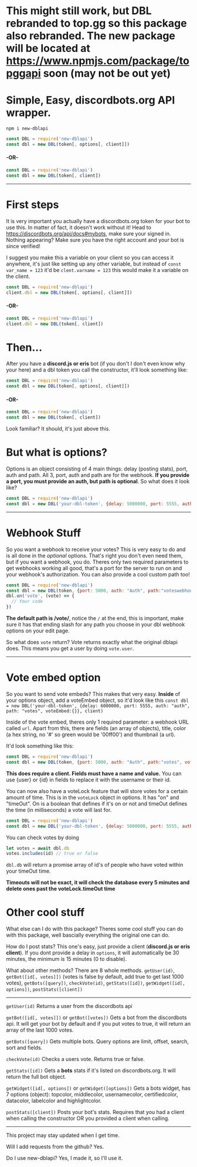 # This might still work, but DBL rebranded to top.gg so this package also rebranded. The new package will be located at https://www.npmjs.com/package/topggapi soon (may not be out yet)

# Simple, Easy, discordbots.org API wrapper.
```
npm i new-dblapi
```

```javascript
const DBL = require('new-dblapi')
const dbl = new DBL(token[, options[, client]])
```
#### -OR-
```javascript
const DBL = require('new-dblapi')
const dbl = new DBL(token[, client])
```
***
# First steps
It is very important you actually have a discordbots.org token for your bot to use this. In matter of fact, it doesn't work without it! Head to https://discordbots.org/api/docs#mybots, make sure your signed in.
Nothing appearing? Make sure you have the right account and your bot is since verified!

I suggest you make this a variable on your client so you can access it anywhere, it's just like setting up any other variable, but instead of `const var_name = 123` it'd be `clent.varname = 123` this would make it a variable on the client.
```javascript
const DBL = require('new-dblapi')
client.dbl = new DBL(token[, options[, client]])
```
#### -OR-
```javascript
const DBL = require('new-dblapi')
client.dbl = new DBL(token[, client])
```
# Then... 
After you have a **discord.js or eris** bot (if you don't I don't even know why your here) and a dbl token you call the constructor, it'll look something like:
```javascript
const DBL = require('new-dblapi')
const dbl = new DBL(token[, options[, client]])
```
#### -OR-
```javascript
const DBL = require('new-dblapi')
const dbl = new DBL(token[, client])
```
Look familiar? It should, it's just above this.

# But what is options?
Options is an object consisting of 4 main things: delay (posting stats), port, auth and path. All 3, port, auth and path are for the webhook. **If you provide a port, you must provide an auth, but path is optional**. So what does it look like?
```javascript
const DBL = require('new-dblapi')
const dbl = new DBL('your-dbl-token', {delay: 5000000, port: 5555, auth: "Auth", path: "dblhook"}, client)
```
***
# Webhook Stuff
So you want a webhook to receive your votes? This is very easy to do and is all done in the *optional* options. That's right you don't even need them, but if you want a webhook, you do. Theres only two required parameters to get webhooks working all good, that's a port for the server to run on and your webhook's authorization.
You can also provide a cool custom path too!
```javascript
const DBL = require('new-dblapi')
const dbl = new DBL(token, {port: 5000, auth: "Auth", path:"voteswebhook"})
dbl.on('vote', (vote) => {
  // Your code
})
```
**The default path is /vote/**, notice the `/` at the end, this is important, make sure it has that ending slash for any path you choose in your dbl webhook options on your edit page.

So what does `vote` return? Vote returns exactly what the original dblapi does. This means you get a user by doing `vote.user`.
***
# Vote embed option
So you want to send vote embeds? This makes that very easy. **Inside** of your options object, add a voteEmbed object, so it'd look like this `const dbl = new DBL('your-dbl-token', {delay: 6000000, port: 5555, auth: "auth", path: "votes", voteEmbed:{}}, client)` 

Inside of the vote embed, theres only 1 required parameter: a webhook URL called `url`. Apart from this, there are fields (an array of objects), title, color (a hex string, no '#' so green would be '00ff00') and thumbnail (a url).

It'd look something like this:
```javascript
const DBL = require('new-dblapi')
const dbl = new DBL(token, {port: 5000, auth: "Auth", path:"votes", voteEmbed:{url:"webhook url",fields:[{name:"name", value:"value"}],color:"00ff00"}}, client)
```
**This does require a client. Fields must have a name and value.** You can use {user} or {id} in fields to replace it with the username or their id.

You can now also have a voteLock feature that will store votes for a certain amount of time. This is in the `voteLock` object in options. It has "on" and "timeOut". On is a boolean that defines if it's on or not and timeOut defines the time (in milliseconds) a vote will last for.
```javascript
const DBL = require('new-dblapi')
const dbl = new DBL('your-dbl-token', {delay: 5000000, port: 5555, auth: "Auth", path: "dblhook", voteLock:{on:true,timeOut:50000}}, client)
```
You can check votes by doing 
```javascript
let votes = await dbl.db
votes.includes(id) // true or false
```
`dbl.db` will return a promise array of id's of people who have voted within your timeOut time.

**Timeouts will not be exact, it will check the database every 5 minutes and delete ones past the voteLock.timeOut time**

# Other cool stuff
What else can I do with this package? Theres some cool stuff you can do with this package, well bascially everything the original one can do.

How do I post stats? This one's easy, just provide a client (**discord.js or eris client**). If you dont provide a delay in `options`, it will automatically be 30 minutes, the minimum is 15 minutes (0 to disable).

What about other methods? There are 8 whole methods. `getUser(id)`, `getBot([id[, votes]])` (votes is false by default, add true to get last 1000 votes), `getBots([query])`, `checkVote(id)`, `getStats([id])`, `getWidget([id[, options])`, `postStats([client])`

***
`getUser(id)` Returns a user from the discordbots api

`getBot([id[, votes]])` or `getBot([votes])` Gets a bot from the discordbots api. It will get your bot by default and if you put votes to true, it will return an array of the last 1000 votes.

`getBots([query])` Gets multiple bots. Query options are limit, offset, search, sort and fields.

`checkVote(id)` Checks a users vote. Returns true or false.

`getStats([id])` Gets a **bots** stats if it's listed on discordbots.org. It will return the full bot object.

`getWidget([id[, options])` or `getWidget([options])` Gets a bots widget, has 7 options (object): topcolor, middlecolor, usernamecolor, certifiedcolor, datacolor, labelcolor and highlightcolor.

`postStats([client])` Posts your bot's stats. Requires that you had a client when calling the constructor OR you provided a client when calling. 

***
This project may stay updated when I get time.

Will I add requests from the github? Yes.

Do I use new-dblapi? Yes, I made it, so I'll use it.
